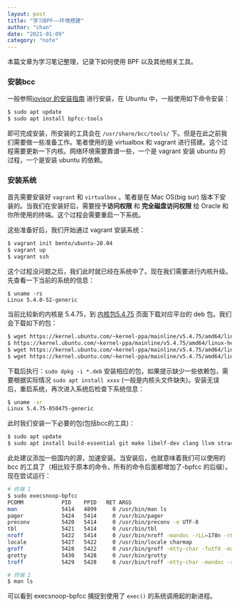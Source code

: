 ```yaml
---
layout: post
title: "学习BPF——环境搭建"
author: "chan"
date: "2021-01-09"
category: "note"
---
```


本篇文章为学习笔记整理，记录下如何使用 BPF 以及其他相关工具。

### 安装bcc

一般参照[iovisor 的安装指南](https://github.com/iovisor/bcc/blob/master/INSTALL.md) 进行安装，在 Ubuntu 中，一般使用如下命令安装：

```bash
$ sudo apt update 
$ sudo apt install bpfcc-tools
```

即可完成安装，所安装的工具会在 `/usr/share/bcc/tools/` 下。但是在此之前我们需要做一些准备工作。笔者使用的是 virtualbox 和 vagrant 进行搭建。这个过程需要更新一下内核。网络环境需要靠谱一些，一个是 vagrant 安装 ubuntu 的过程，一个是安装 ubuntu 的依赖。

### 安装系统

首先需要安装好 `vagrant` 和 `virtualbox` 。笔者是在 Mac OS(big sur) 版本下安装的。当我们在安装好后，需要授予**访问权限** 和 **完全磁盘访问权限** 给 Oracle 和你所使用的终端。这个过程会需要重启一下系统。

这些准备好后，我们开始通过 vagrant 安装系统：

```bash
$ vagrant init bento/ubuntu-20.04
$ vagrant up
$ vagrant ssh
```

这个过程没问题之后，我们此时就已经在系统中了。现在我们需要进行内核升级。先查看一下当前的系统的信息：

```shell
$ uname -rs
Linux 5.4.0-52-generic
```

当前比较新的内核是 5.4.75，到 [内核包5.4.75](https://kernel.ubuntu.com/~kernel-ppa/mainline/v5.4.75/) 页面下载对应平台的 deb 包。我们会下载如下的包：

```bash
$ wget https://kernel.ubuntu.com/~kernel-ppa/mainline/v5.4.75/amd64/linux-headers-5.4.75-050475-generic_5.4.75-050475.202011051231_amd64.deb
$ https://kernel.ubuntu.com/~kernel-ppa/mainline/v5.4.75/amd64/linux-headers-5.4.75-050475_5.4.75-050475.202011051231_all.deb
$ wget https://kernel.ubuntu.com/~kernel-ppa/mainline/v5.4.75/amd64/linux-image-unsigned-5.4.75-050475-generic_5.4.75-050475.202011051231_amd64.deb
$ wget https://kernel.ubuntu.com/~kernel-ppa/mainline/v5.4.75/amd64/linux-modules-5.4.75-050475-generic_5.4.75-050475.202011051231_amd64.deb
```

下载后执行：`sudo dpkg -i *.deb` 安装相应的包，如果提示缺少一些依赖包，需要根据实际情况 `sudo apt install xxxx` (一般是内核头文件缺失)。安装无误后，重启系统，再次进入系统后检查下系统信息：

```bash
$ uname -sr
Linux 5.4.75-050475-generic
```

此时我们安装一下必要的包(包括bcc的工具)：

```bash
$ sudo apt update
$ sudo apt install build-essential git make libelf-dev clang llvm strace tar bpfcc-tools linux-headers-$(uname -r) gcc-multilib  flex  bison libssl-dev -y
```

此处建议添加一些国内的源，加速安装。当安装后，也就意味着我们可以使用的 bcc 的工具了（相比较于原本的命令，所有的命令后面都增加了-bpfcc 的后缀）。现在尝试运行：

```bash
# 终端 1
$ sudo execsnoop-bpfcc
PCOMM            PID    PPID   RET ARGS
man              5414   4899     0 /usr/bin/man ls
pager            5424   5414     0 /usr/bin/pager
preconv          5420   5414     0 /usr/bin/preconv -e UTF-8
tbl              5421   5414     0 /usr/bin/tbl
nroff            5422   5414     0 /usr/bin/nroff -mandoc -rLL=178n -rLT=178n -Tutf8
locale           5427   5422     0 /usr/bin/locale charmap
groff            5428   5422     0 /usr/bin/groff -mtty-char -Tutf8 -mandoc -rLL=178n -rLT=178n
grotty           5430   5428     0 /usr/bin/grotty
troff            5429   5428     0 /usr/bin/troff -mtty-char -mandoc -rLL=178n -rLT=178n -Tutf8

# 终端 2
$ man ls
```

可以看到 execsnoop-bpfcc 捕捉到使用了 `exec()` 的系统调用起的新进程。


